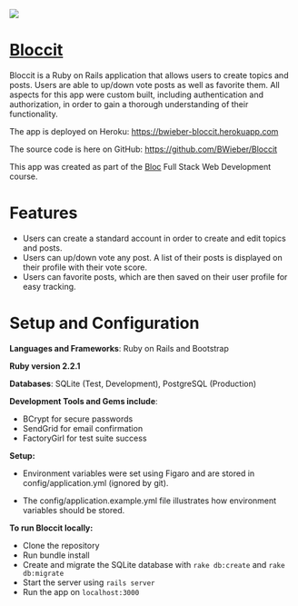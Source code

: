 ![](https://travis-ci.org/BWieber/Bloccit.svg?branch=master)


# [Bloccit](https://bwieber-bloccit.herokuapp.com)

Bloccit is a Ruby on Rails application that allows users to create topics and posts. Users are able to up/down vote posts as well as favorite them. All aspects for this app were custom built, including authentication and authorization, in order to gain a thorough understanding of their functionality.

The app is deployed on Heroku: https://bwieber-bloccit.herokuapp.com

The source code is here on GitHub: https://github.com/BWieber/Bloccit

This app was created as part of the [Bloc](www.bloc.io) Full Stack Web Development course.

# Features

+ Users can create a standard account in order to create and edit topics and posts.
+ Users can up/down vote any post. A list of their posts is displayed on their profile with their vote score.
+ Users can favorite posts, which are then saved on their user profile for easy tracking.


# Setup and Configuration

**Languages and Frameworks**: Ruby on Rails and Bootstrap

**Ruby version 2.2.1**

**Databases**: SQLite (Test, Development), PostgreSQL (Production)

**Development Tools and Gems include**:

+ BCrypt for secure passwords
+ SendGrid for email confirmation
+ FactoryGirl for test suite success

**Setup:**

+ Environment variables were set using Figaro and are stored in config/application.yml (ignored by git).

+ The config/application.example.yml file illustrates how environment variables should be stored.

**To run Bloccit locally:**

+ Clone the repository
+ Run bundle install
+ Create and migrate the SQLite database with `rake db:create` and `rake db:migrate`
+ Start the server using `rails server`
+ Run the app on `localhost:3000`
